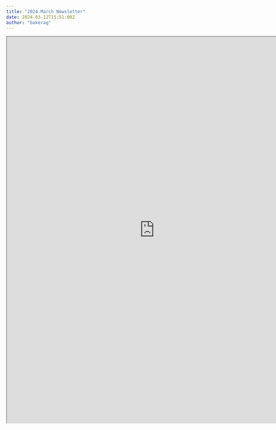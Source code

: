 ```yaml
---
title: "2024 March Newsletter"
date: 2024-03-12T15:51:00Z
author: "bakerag"
---
```


<iframe allow="autoplay"src="https://drive.google.com/file/d/1K9O5ezY6e66a8NAL3uw6mEgQi33BHY-t/preview" width="800" height="1048"></iframe>
